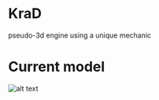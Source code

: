 # KraD
pseudo-3d engine using a unique mechanic

# Current model
![alt text](https://media.discordapp.net/attachments/244242213138071552/931525217623363625/ezgif-2-45324ea940.gif)

